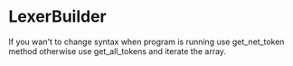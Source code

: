 # LexerBuilder
If you wan't to change syntax when program is running use get_net_token method 
otherwise use get_all_tokens and iterate the array.
